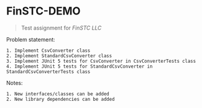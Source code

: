 FinSTC-DEMO
===========

> Test assignment for *FinSTC LLC*


Problem statement:

	1. Implement CsvConverter class
	2. Implement StandardCsvConverter class
	3. Implement JUnit 5 tests for CsvConverter in CsvConverterTests class
	4. Implement JUnit 5 tests for StandardCsvConverter in StandardCsvConverterTests class

Notes:

	1. New interfaces/classes can be added
	2. New library dependencies can be added
